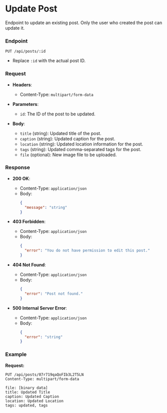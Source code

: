 # Update Post

Endpoint to update an existing post. Only the user who created the post can update it.

### Endpoint

`PUT /api/posts/:id`

- Replace `:id` with the actual post ID.

### Request

- **Headers**:
  - Content-Type: `multipart/form-data`
- **Parameters**:

  - `id`: The ID of the post to be updated.

- **Body**:
  - `title` (string): Updated title of the post.
  - `caption` (string): Updated caption for the post.
  - `location` (string): Updated location information for the post.
  - `tags` (string): Updated comma-separated tags for the post.
  - `file` (optional): New image file to be uploaded.

### Response

- **200 OK**:

  - Content-Type: `application/json`
  - Body:
    ```json
    {
      "message": "string"
    }
    ```

- **403 Forbidden**:

  - Content-Type: `application/json`
  - Body:
    ```json
    {
      "error": "You do not have permission to edit this post."
    }
    ```

- **404 Not Found**:

  - Content-Type: `application/json`
  - Body:
    ```json
    {
      "error": "Post not found."
    }
    ```

- **500 Internal Server Error**:
  - Content-Type: `application/json`
  - Body:
    ```json
    {
      "error": "string"
    }
    ```

### Example

**Request:**

```http
PUT /api/posts/07r719qaQoFIb3L2T5LN
Content-Type: multipart/form-data

file: [binary data]
title: Updated Title
caption: Updated Caption
location: Updated Location
tags: updated, tags
```
